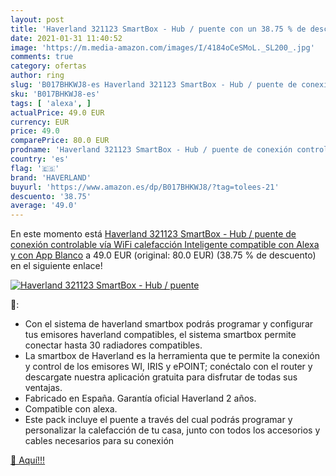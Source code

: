 ```yaml
---
layout: post
title: 'Haverland 321123 SmartBox - Hub / puente con un 38.75 % de descuento'
date: 2021-01-31 11:40:52
image: 'https://m.media-amazon.com/images/I/4184oCeSMoL._SL200_.jpg'
comments: true
category: ofertas
author: ring
slug: 'B017BHKWJ8-es Haverland 321123 SmartBox - Hub / puente de conexión...'
sku: 'B017BHKWJ8-es'
tags: [ 'alexa', ]
actualPrice: 49.0 EUR
currency: EUR
price: 49.0
comparePrice: 80.0 EUR
prodname: 'Haverland 321123 SmartBox - Hub / puente de conexión controlable vía WiFi  calefacción Inteligente  compatible con Alexa y con App  Blanco'
country: 'es'
flag: '🇪🇸'
brand: 'HAVERLAND'
buyurl: 'https://www.amazon.es/dp/B017BHKWJ8/?tag=tolees-21'
descuento: '38.75'
average: '49.0'
---
```


En este momento está [Haverland 321123 SmartBox - Hub / puente de conexión controlable vía WiFi  calefacción Inteligente  compatible con Alexa y con App  Blanco](https://www.amazon.es/dp/B017BHKWJ8/?tag=tolees-21) a 49.0 EUR (original: 80.0 EUR) (38.75 %  de descuento) en el siguiente enlace!

[![Haverland 321123 SmartBox - Hub / puente](https://m.media-amazon.com/images/I/4184oCeSMoL._SL200_.jpg)](https://www.amazon.es/dp/B017BHKWJ8/?tag=tolees-21)

🔎:

- Con el sistema de haverland smartbox podrás programar y configurar tus emisores haverland compatibles, el sistema smartbox permite conectar hasta 30 radiadores compatibles.
- La smartbox de Haverland es la herramienta que te permite la conexión y control de los emisores WI, IRIS y ePOINT; conéctalo con el router y descargate nuestra aplicación gratuita para disfrutar de todas sus ventajas.
- Fabricado en España. Garantía oficial Haverland 2 años.
- Compatible con alexa.
- Este pack incluye el puente a través del cual podrás programar y personalizar la calefacción de tu casa, junto con todos los accesorios y cables necesarios para su conexión

[🛒 Aquí!!!](https://www.amazon.es/dp/B017BHKWJ8/?tag=tolees-21)
